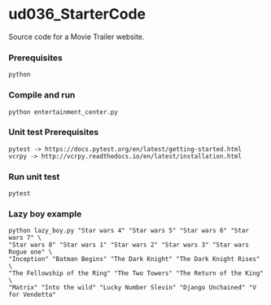 # ud036_StarterCode
Source code for a Movie Trailer website.

### Prerequisites

```
python
```

### Compile and run

```
python entertainment_center.py   
```

### Unit test Prerequisites

```
pytest -> https://docs.pytest.org/en/latest/getting-started.html
vcrpy -> http://vcrpy.readthedocs.io/en/latest/installation.html
```

### Run unit test

```
pytest
```

### Lazy boy example

```
python lazy_boy.py "Star wars 4" "Star wars 5" "Star wars 6" "Star wars 7" \
"Star wars 8" "Star wars 1" "Star wars 2" "Star wars 3" "Star wars Rogue one" \
"Inception" "Batman Begins" "The Dark Knight" "The Dark Knight Rises" \
"The Fellowship of the Ring" "The Two Towers" "The Return of the King" \
"Matrix" "Into the wild" "Lucky Number Slevin" "Django Unchained" "V for Vendetta"
```
